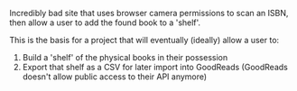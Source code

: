 Incredibly bad site that uses browser camera permissions to scan an ISBN, then allow a user to add the found book to a 'shelf'.

This is the basis for a project that will eventually (ideally) allow a user to:
1. Build a 'shelf' of the physical books in their possession
2. Export that shelf as a CSV for later import into GoodReads (GoodReads doesn't allow public access to their API anymore)

